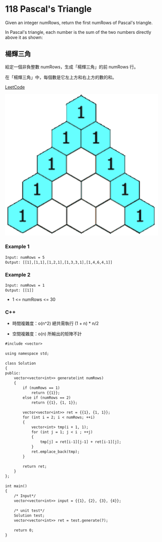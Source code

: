 # 118 Pascal's Triangle

Given an integer numRows, return the first numRows of Pascal's triangle.

In Pascal's triangle, each number is the sum of the two numbers directly above it as shown:

## 楊輝三角

給定一個非負整數 numRows，生成「楊輝三角」的前 numRows 行。

在「楊輝三角」中，每個數是它左上方和右上方的數的和。


[LeetCode](https://leetcode-cn.com/problems/pascals-triangle/)

<img src="img/118_q.gif" width = "500"/>

### Example 1
```
Input: numRows = 5
Output: [[1],[1,1],[1,2,1],[1,3,3,1],[1,4,6,4,1]]
```

### Example 2
```
Input: numRows = 1
Output: [[1]]
```

* 1 <= numRows <= 30

### C++ 

* 時間複雜度：o(n^2) 總共需執行 (1 + n) * n/2 

* 空間複雜度：o(n) 所輸出的矩陣不計

```
#include <vector>

using namespace std;

class Solution
{
public:
    vector<vector<int>> generate(int numRows)
    {
        if (numRows == 1)
            return {{1}};
        else if (numRows == 2)
            return {{1}, {1, 1}};

        vector<vector<int>> ret = {{1}, {1, 1}};
        for (int i = 2; i < numRows; ++i)
        {
            vector<int> tmp(i + 1, 1);
            for (int j = 1; j < i ; ++j)
            {
                tmp[j] = ret[i-1][j-1] + ret[i-1][j];
            }
            ret.emplace_back(tmp);
        }

        return ret; 
    }
};

int main()
{
    /* Input*/
    vector<vector<int>> input = {{1}, {2}, {3}, {4}};

    /* unit test*/
    Solution test;
    vector<vector<int>> ret = test.generate(7);

    return 0;
}
```
